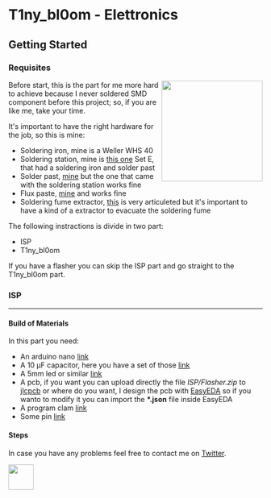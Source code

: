 # T1ny_bl0om - Elettronics

## Getting Started

### Requisites
<img align="right" width="200" height="200" src="https://github.com/Raffa2s/T1ny_bl0om/blob/T1ny_bl0om/master/Images/photo_2019-07-17_12-12-55.jpg">Before start, this is the part for me more hard to achieve because I never soldered SMD component before this project; so, if you are like me, take your time.

It's important to have the right hardware for the job, so this is mine:
- Soldering iron, mine is a Weller WHS 40
- Soldering station, mine is [this one](https://www.aliexpress.com/item/32817153181.html?spm=a2g0s.9042311.0.0.27424c4d8S5X5Y) Set E, that had a soldering iron and solder past
- Solder past, [mine](https://www.aliexpress.com/item/32623418957.html?spm=a2g0s.9042311.0.0.27424c4d8S5X5Y) but the one that came with the soldering station works fine
- Flux paste, [mine](https://www.aliexpress.com/item/32331668231.html?spm=a2g0s.9042311.0.0.27424c4dDTmYnn) and works fine
- Soldering fume extractor, [this](https://www.youtube.com/watch?v=gNbNKMQhCOQ) is very articuleted but it's important to have a kind of a extractor to evacuate the soldering fume

The following instractions is divide in two part:
- ISP
- T1ny_bl0om

If you have a flasher you can skip the ISP part and go straight to the T1ny_bl0om part.

### ISP
_____________________________________________________________________________
#### Build of Materials
In this part you need:
- An arduino nano [link](https://www.aliexpress.com/item/32341832857.html?spm=a2g0s.9042311.0.0.27424c4diAN1ap)
- A 10 μF capacitor, here you have a set of those [link](https://www.aliexpress.com/item/32866006892.html?spm=a2g0o.productlist.0.0.59a8181buVlWT5&algo_pvid=d772c5c8-fa64-40fe-81dd-571abab0b6f3&algo_expid=d772c5c8-fa64-40fe-81dd-571abab0b6f3-1&btsid=62429975-cd1c-4d59-b215-f225cd1a05c2&ws_ab_test=searchweb0_0%2Csearchweb201602_8%2Csearchweb201603_52)
- A 5mm led or similar [link](https://lcsc.com/product-detail/Light-Emitting-Diodes-LED_f5Short-legs-Round-with-edge-Super-bright-red-hair-red-Bagged-RHOS_C52721.html)
- A pcb, if you want you can upload directly the file *ISP/Flasher.zip* to [jlcpcb](https://jlcpcb.com/quote) or where do you want, I design the pcb with [EasyEDA](https://easyeda.com/) so if you wanto to modify it you can import the __*.json__ file inside EasyEDA
- A program clam [link](https://www.aliexpress.com/item/1902568501.html?spm=a2g0s.9042311.0.0.27424c4dFCbfAZ)
- Some pin [link](https://www.aliexpress.com/item/32933682566.html?spm=a2g0o.productlist.0.0.5861aafb0Lzcu7&algo_pvid=395d35a2-14b8-4aa8-b148-d58824a5238f&algo_expid=395d35a2-14b8-4aa8-b148-d58824a5238f-9&btsid=77c1d013-cb10-408f-9189-24a4d940a41c&ws_ab_test=searchweb0_0%2Csearchweb201602_8%2Csearchweb201603_52)

#### Steps




In case you have any problems feel free to contact me on [Twitter](https://twitter.com/raffass).



<img src="https://github.com/Raffa2s/T1ny_bl0om/blob/T1ny_bl0om/master/Images/yop.gif" width="50">
